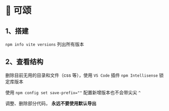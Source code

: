 # 🥐 可颂

## 1、搭建
`npm info vite versions` 列出所有版本

## 2、查看结构
删除目前无用的目录和文件（css 等），使用 `VS Code` 插件 `npm Intellisense` 锁定库版本

使用 `npm config set save-prefix=""` 配置新增版本也不会带尖尖 `^`

调整、删除部分代码， **永远不要使用默认导出**